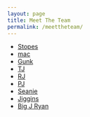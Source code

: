 ```yaml
---
layout: page
title: Meet The Team
permalink: /meettheteam/
---
```

<html>
<body>
  <ul>
    <li><a href="/meettheteam/stopes.html">Stopes</li>
    <li><a href="/meettheteam/mac.html">mac</a></li>
    <li><a href="/meettheteam/gunk.html">Gunk</a></li>
    <li><a href="/meettheteam/tj.html">TJ</li>
    <li><a href="/meettheteam/rj.html">RJ</li>
    <li><a href="/meettheteam/pj.html">PJ</li>
    <li>Seanie</li>
    <li><a href="/meettheteam/jiggins.html">Jiggins</li>
    <li>Big J Ryan</li>
  </ul>
</body>
</html>
